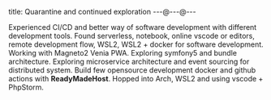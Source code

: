 title: Quarantine and continued exploration
---@---@---

Experienced CI/CD and better way of software development with different development tools.
Found serverless, notebook, online vscode or editors, remote development flow, WSL2, WSL2 + docker for software development.
Working with Magneto2 Venia PWA.
Exploring symfony5 and bundle architecture.
Exploring microservice architecture and event sourcing for distributed system.
Build few opensource development docker and github actions with **ReadyMadeHost**.
Hopped into Arch, WSL2 and using vscode + PhpStorm.
